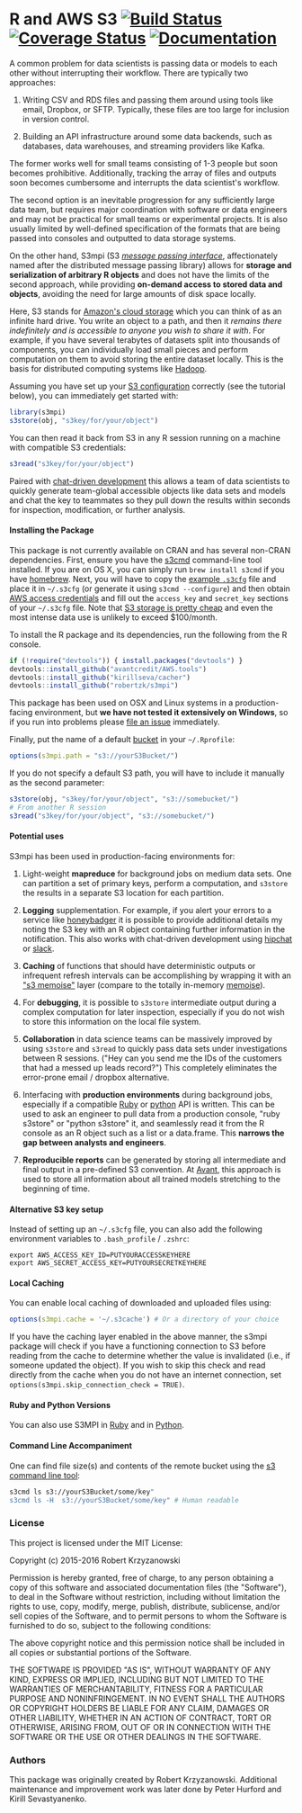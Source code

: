 R and AWS S3 [![Build Status](https://travis-ci.org/robertzk/s3mpi.svg?branch=master)](https://travis-ci.org/robertzk/s3mpi) [![Coverage Status](https://coveralls.io/repos/robertzk/s3mpi/badge.png)](https://coveralls.io/r/robertzk/s3mpi) [![Documentation](https://img.shields.io/badge/rocco--docs-%E2%9C%93-blue.svg)](http://robertzk.github.io/s3mpi/)
=========

A common problem for data scientists is passing data or models to each
other without interrupting their workflow. There are typically two approaches:

  1. Writing CSV and RDS files and passing them around using tools like
     email, Dropbox, or SFTP. Typically, these files are too large for
     inclusion in version control.

  2. Building an API infrastructure around some data backends, such as
     databases, data warehouses, and streaming providers like Kafka.

The former works well for small teams consisting of 1-3 people but soon
becomes prohibitive. Additionally, tracking the array of files and outputs
soon becomes cumbersome and interrupts the data scientist's workflow.

The second option is an inevitable progression for any sufficiently large data
team, but requires major coordination with software or data engineers
and may not be practical for small teams or experimental projects. It is
also usually limited by well-defined specification of the formats that
are being passed into consoles and outputted to data storage systems.

On the other hand, S3mpi (S3 [*message passing interface*](https://en.wikipedia.org/wiki/Message_Passing_Interface),
affectionately named after the distributed message passing library) 
allows for **storage and serialization of arbitrary R objects** and does
not have the limits of the second approach, while providing **on-demand
access to stored data and objects**, avoiding the need for large amounts of
disk space locally.

Here, S3 stands for [Amazon's cloud storage](https://aws.amazon.com/s3/) which
you can think of as an infinite hard drive. You write an object to a path,
and then it *remains there indefinitely and is accessible to anyone you wish
to share it with*. For example, if you have several terabytes of datasets split
into thousands of components, you can individually load small pieces and perform
computation on them to avoid storing the entire dataset locally. This is the
basis for distributed computing systems like [Hadoop](https://en.wikipedia.org/wiki/Apache_Hadoop).

Assuming you have set up your [S3 configuration](http://s3tools.org/kb/item14.htm)
correctly (see the tutorial below), you can immediately get started with:

```R
library(s3mpi)
s3store(obj, "s3key/for/your/object")
```

You can then read it back from S3 in any R session running on a machine with
compatible S3 credentials:

```R
s3read("s3key/for/your/object")
```

Paired with [chat-driven development](https://sameroom.io/blog/self-hosted-team-chat-options-and-alternatives/)
this allows a team of data scientists to quickly generate team-global accessible
objects like data sets and models and chat the key to teammates so they pull down
the results within seconds for inspection, modification, or further analysis.

#### Installing the Package

This package is not currently available on CRAN and has several non-CRAN
dependencies. First, ensure you have the [s3cmd](http://s3tools.org/s3cmd) command-line
tool installed. If you are on OS X, you can simply run `brew install s3cmd` if
you have [homebrew](http://brew.sh/). Next, you will have to copy the [example
`.s3cfg`](http://s3tools.org/kb/item14.htm) file and place it in `~/.s3cfg` (or
generate it using `s3cmd --configure`) and then obtain
[AWS access credentials](http://docs.aws.amazon.com/general/latest/gr/getting-aws-sec-creds.html)
and fill out the `access_key` and `secret_key` sections of your `~/.s3cfg` file.
Note that [S3 storage is pretty cheap](https://aws.amazon.com/s3/pricing/)
and even the most intense data use is unlikely to exceed $100/month.

To install the R package and its dependencies, run the following from the R console.

```R
if (!require("devtools")) { install.packages("devtools") }
devtools::install_github("avantcredit/AWS.tools")
devtools::install_github("kirillseva/cacher")
devtools::install_github("robertzk/s3mpi")
```

This package has been used on OSX and Linux systems in a production-facing
environment, but **we have not tested it extensively on Windows**,
so if you run into problems please [file an issue](https://github.com/robertzk/s3mpi/issues/new)
immediately.

Finally, put the name of a default [bucket](http://docs.aws.amazon.com/AmazonS3/latest/dev/UsingBucket.html)
in your `~/.Rprofile`:

```R
options(s3mpi.path = "s3://yourS3Bucket/")
```

If you do not specify a default S3 path, you will have to include it
manually as the second parameter:

```R
s3store(obj, "s3key/for/your/object", "s3://somebucket/")
# From another R session
s3read("s3key/for/your/object", "s3://somebucket/")
```

#### Potential uses

S3mpi has been used in production-facing environments for:

  1. Light-weight **mapreduce** for background jobs on medium data sets. One can
     partition a set of primary keys, perform a computation, and `s3store`
     the results in a separate S3 location for each partition.
  
  2. **Logging** supplementation. For example, if you alert your errors to
     a service like [honeybadger](http://honeybadger.io) it is possible to
     provide additional details my noting the S3 key with an R object containing
     further information in the notification. This also works with chat-driven
     development using [hipchat](http://hipchat.com) or [slack](http://slack.com).

  3. **Caching** of functions that should have deterministic outputs or infrequent
     refresh intervals can be accomplishing by wrapping it with an
     ["s3 memoise"](https://github.com/peterhurford/s3memoize) layer (compare to
     the totally in-memory [memoise](https://github.com/hadley/memoise)).

  4. For **debugging**, it is possible to `s3store` intermediate output during a complex
     computation for later inspection, especially if you do not wish to store
     this information on the local file system.

  5. **Collaboration** in data science teams can be massively improved by
     using `s3store` and `s3read` to quickly pass data sets under investigations
     between R sessions. ("Hey can you send me the IDs of the customers that
     had a messed up leads record?") This completely eliminates the error-prone
     email / dropbox alternative.

  6. Interfacing with **production environments** during background jobs, especially
     if a compatible [Ruby](https://github.com/robertzk/s3mpi-ruby) or
     [python](https://github.com/robertzk/s3mpy) API is written. This can be used
     to ask an engineer to pull data from a production console, "ruby s3store"
     or "python s3store" it, and seamlessly read it from the R console as an
     R object such as a list or a data.frame. This **narrows the gap between
     analysts and engineers**.

  7. **Reproducible reports** can be generated by storing all intermediate and
     final output in a pre-defined S3 convention. At [Avant](https://github.com/avantcredit),
     this approach is used to store all information about all trained models
     stretching to the beginning of time.

#### Alternative S3 key setup

Instead of setting up an `~/.s3cfg` file, you can also add the
following environment variables to `.bash_profile` / `.zshrc`:

```
export AWS_ACCESS_KEY_ID=PUTYOURACCESSKEYHERE
export AWS_SECRET_ACCESS_KEY=PUTYOURSECRETKEYHERE
```

#### Local Caching

You can enable local caching of downloaded and uploaded files using:

```R
options(s3mpi.cache = '~/.s3cache') # Or a directory of your choice
```

If you have the caching layer enabled in the above manner, the s3mpi package will
check if you have a functioning connection to S3 before reading from the cache
to determine whether the value is invalidated (i.e., if someone updated the object).
If you wish to skip this check and read directly from the cache when you do not
have an internet connection, set `options(s3mpi.skip_connection_check = TRUE)`.


#### Ruby and Python Versions

You can also use S3MPI in [Ruby](https://github.com/robertzk/s3mpi-ruby) and in [Python](https://github.com/robertzk/s3mpy).

#### Command Line Accompaniment

One can find file size(s) and contents of the remote bucket 
using the [s3 command line tool](http://s3tools.org/s3cmd):

```sh
s3cmd ls s3://yourS3Bucket/some/key"
s3cmd ls -H  s3://yourS3Bucket/some/key" # Human readable
```

### License

This project is licensed under the MIT License:

Copyright (c) 2015-2016 Robert Krzyzanowski

Permission is hereby granted, free of charge, to any person obtaining
a copy of this software and associated documentation files (the
"Software"), to deal in the Software without restriction, including
without limitation the rights to use, copy, modify, merge, publish,
distribute, sublicense, and/or sell copies of the Software, and to
permit persons to whom the Software is furnished to do so, subject to
the following conditions:

The above copyright notice and this permission notice shall be included
in all copies or substantial portions of the Software.

THE SOFTWARE IS PROVIDED "AS IS", WITHOUT WARRANTY OF ANY KIND,
EXPRESS OR IMPLIED, INCLUDING BUT NOT LIMITED TO THE WARRANTIES OF
MERCHANTABILITY, FITNESS FOR A PARTICULAR PURPOSE AND NONINFRINGEMENT.
IN NO EVENT SHALL THE AUTHORS OR COPYRIGHT HOLDERS BE LIABLE FOR ANY
CLAIM, DAMAGES OR OTHER LIABILITY, WHETHER IN AN ACTION OF CONTRACT,
TORT OR OTHERWISE, ARISING FROM, OUT OF OR IN CONNECTION WITH THE
SOFTWARE OR THE USE OR OTHER DEALINGS IN THE SOFTWARE.

### Authors

This package was originally created by Robert Krzyzanowski. Additional
maintenance and improvement work was later done by Peter Hurford
and Kirill Sevastyanenko.

